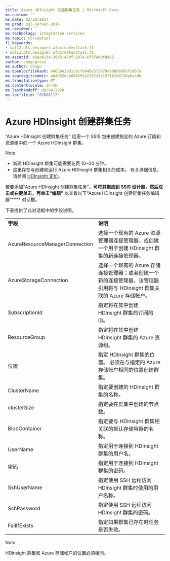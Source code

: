 ```yaml
---
title: Azure HDInsight 创建群集任务 | Microsoft Docs
ms.custom: ''
ms.date: 02/28/2017
ms.prod: sql-server-2014
ms.reviewer: ''
ms.technology: integration-services
ms.topic: conceptual
f1_keywords:
- sql12.dts.designer.afpcreatecltask.f1
- sql11.dts.designer.afpcreatecltask.f1
ms.assetid: a8ec413a-38d3-45df-887e-6f5f4d9f8465
author: chugugrace
ms.author: chugu
ms.openlocfilehash: e4029e3a01cbcfe04be5f2879a9b60866bfc867a
ms.sourcegitcommit: ad4d92dce894592a259721a1571b1d8736abacdb
ms.translationtype: MT
ms.contentlocale: zh-CN
ms.lasthandoff: 08/04/2020
ms.locfileid: "87688112"
---
```

# <a name="azure-hdinsight-create-cluster-task"></a>Azure HDInsight 创建群集任务
“Azure HDInsight 创建群集任务”  启用一个 SSIS 包来创建指定的 Azure 订阅和资源组中的一个 Azure HDInsight 群集。
  
> [!NOTE]  
> - 新建 HDInsight 群集可能需要花费 10~20 分钟。  
> - 这里存在与创建和运行 Azure HDInsight 群集相关的成本。 有关详细信息，请参阅 [HDInsight 定价](https://azure.microsoft.com/pricing/details/hdinsight/)。  
  
若要添加“Azure HDInsight 创建群集任务”****，可将其拖放到 SSIS 设计器，然后双击或右键单击，再单击“编辑”**** 以查看以下“Azure HDInsight 创建群集任务编辑器”**** 对话框。  
  
下表提供了此对话框中的字段说明。  
  
|||  
|-|-|  
|**字段**|**说明**|  
|AzureResourceManagerConnection|选择一个现有的 Azure 资源管理器连接管理器，或创建一个用于创建 HDInsight 群集的新连接管理器。|  
|AzureStorageConnection|选择一个现有的 Azure 存储连接管理器；或者创建一个新的连接管理器，该管理器引用将与 HDInsight 群集关联的 Azure 存储帐户。|
|SubscriptionId|指定将在其中创建 HDInsight 群集的订阅的 ID。|
|ResourceGroup|指定将在其中创建 HDInsight 群集的 Azure 资源组。|
|位置|指定 HDInsight 群集的位置。 必须在与指定的 Azure 存储账户相同的位置创建群集。|  
|ClusterName|指定要创建的 HDInsight 群集的名称。|  
|clusterSize|指定要在群集中创建的节点数。|  
|BlobContainer|指定要与 HDInsight 群集相关联的默认存储容器的名称。|  
|UserName|指定用于连接到 HDInsight 群集的用户名。|  
|密码|指定用于连接到 HDInsight 群集的密码。|
|SshUserName|指定使用 SSH 远程访问 HDInsight 群集时使用的用户名称。|
|SshPassword|指定使用 SSH 远程访问 HDInsight 群集的密码。|
|FailIfExists|指定如果群集已存在时任务是否失败。|  
  
> [!NOTE]  
> HDInsight 群集和 Azure 存储帐户的位置必须相同。
